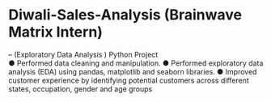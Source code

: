 # Diwali-Sales-Analysis (Brainwave Matrix Intern)
– (Exploratory Data Analysis ) Python Project	
●	Performed data cleaning and manipulation.
●	Performed exploratory data analysis (EDA) using pandas, matplotlib and seaborn libraries.
●	Improved customer experience by identifying potential customers across different states, occupation, gender and age groups
